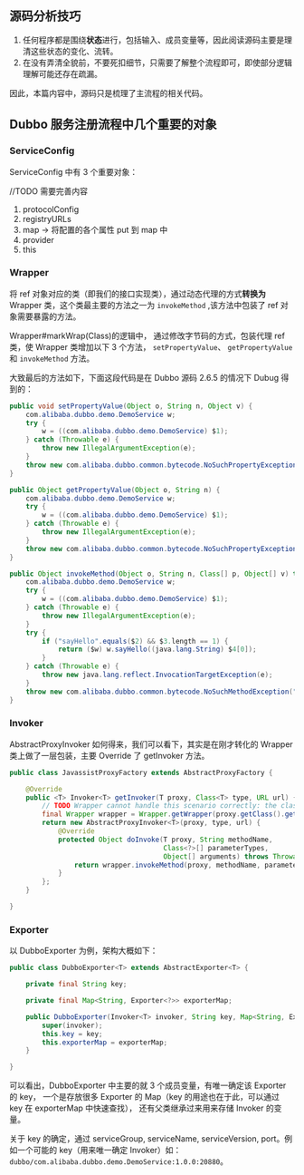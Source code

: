 ## 源码分析技巧

1. 任何程序都是围绕**状态**进行，包括输入、成员变量等，因此阅读源码主要是理清这些状态的变化、流转。
1. 在没有弄清全貌前，不要死扣细节，只需要了解整个流程即可，即使部分逻辑理解可能还存在疏漏。

因此，本篇内容中，源码只是梳理了主流程的相关代码。

## Dubbo 服务注册流程中几个重要的对象

### ServiceConfig

ServiceConfig 中有 3 个重要对象：

//TODO 需要完善内容

1. protocolConfig
1. registryURLs
1. map -> 将配置的各个属性 put 到 map 中
1. provider
1. this

### Wrapper

将 ref 对象对应的类（即我们的接口实现类），通过动态代理的方式**转换为** Wrapper 类，这个类最主要的方法之一为 `invokeMethod` ,该方法中包装了 ref 对象需要暴露的方法。

Wrapper#markWrap(Class)的逻辑中， 通过修改字节码的方式，包装代理 ref 类，使 Wrapper 类增加以下 3 个方法， `setPropertyValue`、 `getPropertyValue` 和 `invokeMethod` 方法。

大致最后的方法如下，下面这段代码是在 Dubbo 源码 2.6.5 的情况下 Dubug 得到的：

```java
public void setPropertyValue(Object o, String n, Object v) {
    com.alibaba.dubbo.demo.DemoService w;
    try {
        w = ((com.alibaba.dubbo.demo.DemoService) $1);
    } catch (Throwable e) {
        throw new IllegalArgumentException(e);
    }
    throw new com.alibaba.dubbo.common.bytecode.NoSuchPropertyException("Not found property \"" + $2 + "\" filed or setter method in class com.alibaba.dubbo.demo.DemoService.");
}

public Object getPropertyValue(Object o, String n) {
    com.alibaba.dubbo.demo.DemoService w;
    try {
        w = ((com.alibaba.dubbo.demo.DemoService) $1);
    } catch (Throwable e) {
        throw new IllegalArgumentException(e);
    }
    throw new com.alibaba.dubbo.common.bytecode.NoSuchPropertyException("Not found property \"" + $2 + "\" filed or setter method in class com.alibaba.dubbo.demo.DemoService.");
}

public Object invokeMethod(Object o, String n, Class[] p, Object[] v) throws java.lang.reflect.InvocationTargetException {
    com.alibaba.dubbo.demo.DemoService w;
    try {
        w = ((com.alibaba.dubbo.demo.DemoService) $1);
    } catch (Throwable e) {
        throw new IllegalArgumentException(e);
    }
    try {
        if ("sayHello".equals($2) && $3.length == 1) {
            return ($w) w.sayHello((java.lang.String) $4[0]);
        }
    } catch (Throwable e) {
        throw new java.lang.reflect.InvocationTargetException(e);
    }
    throw new com.alibaba.dubbo.common.bytecode.NoSuchMethodException("Not found method \"" + $2 + "\" in class com.alibaba.dubbo.demo.DemoService.");
}
```

### Invoker

AbstractProxyInvoker 如何得来，我们可以看下，其实是在刚才转化的 Wrapper 类上做了一层包装，主要 Override 了 getInvoker 方法。

```java
public class JavassistProxyFactory extends AbstractProxyFactory {

    @Override
    public <T> Invoker<T> getInvoker(T proxy, Class<T> type, URL url) {
        // TODO Wrapper cannot handle this scenario correctly: the classname contains '$'
        final Wrapper wrapper = Wrapper.getWrapper(proxy.getClass().getName().indexOf('$') < 0 ? proxy.getClass() : type);
        return new AbstractProxyInvoker<T>(proxy, type, url) {
            @Override
            protected Object doInvoke(T proxy, String methodName,
                                      Class<?>[] parameterTypes,
                                      Object[] arguments) throws Throwable {
                return wrapper.invokeMethod(proxy, methodName, parameterTypes, arguments);
            }
        };
    }

}
```

### Exporter

以 DubboExporter 为例，架构大概如下：

```java
public class DubboExporter<T> extends AbstractExporter<T> {

    private final String key;

    private final Map<String, Exporter<?>> exporterMap;

    public DubboExporter(Invoker<T> invoker, String key, Map<String, Exporter<?>> exporterMap) {
        super(invoker);
        this.key = key;
        this.exporterMap = exporterMap;
    }

}
```

可以看出，DubboExporter 中主要的就 3 个成员变量，有唯一确定该 Exporter 的 key， 一个是存放很多 Exporter 的 Map（key 的用途也在于此，可以通过 key 在 exporterMap 中快速查找）， 还有父类继承过来用来存储 Invoker 的变量。

关于 key 的确定，通过  serviceGroup, serviceName, serviceVersion, port。例如一个可能的 key（用来唯一确定 Invoker）如：`dubbo/com.alibaba.dubbo.demo.DemoService:1.0.0:20880`。

